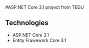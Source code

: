 
#ASP.NET Core 3.1 project from TEDU
## Technologies
- ASP.NET Core 3.1
- Entity Frawework Core 3.1

